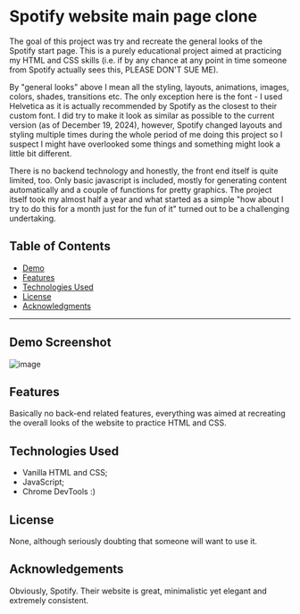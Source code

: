 # Spotify website main page clone

The goal of this project was try and recreate the general looks of the Spotify start page. This is a purely educational project aimed at practicing my HTML and CSS skills (i.e. if by any chance at any point in time someone from Spotify actually sees this, PLEASE DON'T SUE ME).

By "general looks" above I mean all the styling, layouts, animations, images, colors, shades, transitions etc. The only exception here is the font - I used Helvetica as it is actually recommended by Spotify as the closest to their custom font. I did try to make it look as similar as possible to the current version (as of December 19, 2024), however, Spotify changed layouts and styling multiple times during the whole period of me doing this project so I suspect I might have overlooked some things and something might look a little bit different.

There is no backend technology and honestly, the front end itself is quite limited, too. Only basic javascript is included, mostly for generating content automatically and a couple of functions for pretty graphics. The project itself took my almost half a year and what started as a simple "how about I try to do this for a month just for the fun of it" turned out to be a challenging undertaking.

## Table of Contents

- [Demo](#demo)
- [Features](#features)
- [Technologies Used](#technologies-used)
- [License](#license)
- [Acknowledgments](#acknowledgments)

---

## Demo Screenshot

![image](https://github.com/user-attachments/assets/fd00d61e-8507-4c0b-8bf7-17a8e0f58f81)


## Features

Basically no back-end related features, everything was aimed at recreating the overall looks of the website to practice HTML and CSS.


## Technologies Used
- Vanilla HTML and CSS;
- JavaScript;
- Chrome DevTools :)


## License
None, although seriously doubting that someone will want to use it.


## Acknowledgements
Obviously, Spotify. Their website is great, minimalistic yet elegant and extremely consistent. 
